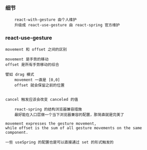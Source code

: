 ### 细节

```text
	react-with-gesture 由个人维护
	升级成 react-use-gesture 由 react-spring 官方维护
```

### react-use-gesture
```text
movement 和 offset 之间的区别

movement 是手势的移动
offset 是所有手势移动的综合

譬如 drag 模式
	movement 一直是 [0,0]
	offset 就会保留之前的位置


cancel 触发应该会改变 canceled 的值
```
```text
	react-spring 的结构浏览器兼容措施
	最好能在入口层做一个当下浏览器兼容的配置，那简直就是完美了
```

```text
movement expresses the gesture movement,
while offset is the sum of all gesture movements on the same component.
```

```text
一些 useSpring 的配置也是可以直接通过 set 的形式触发的
```
